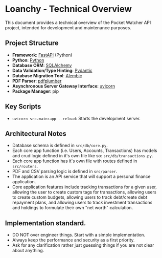 # Loanchy - Technical Overview

This document provides a technical overview of the Pocket Watcher API project, intended for development and maintenance purposes.

## Project Structure

- **Framework**: [FastAPI](https://fastapi.tiangolo.com/) (Python)
- **Python**: [Python](https://docs.python.org/3.13/#)
- **Database ORM**: [SQLAlchemy](https://docs.sqlalchemy.org/en/20/)
- **Data Validation/Type Hinting**: [Pydantic](https://docs.pydantic.dev/latest/)
- **Database Migration Tool**: [Alembic](https://alembic.sqlalchemy.org/en/latest/#)
- **PDF Parser**: [pdfplumber](https://github.com/jsvine/pdfplumber)
- **Asynchronous Server Gateway Interface**: [uvicorn](https://www.uvicorn.org/#quickstart)
- **Package Manager**: pip

## Key Scripts

- `uvicorn src.main:app --reload`: Starts the development server.

## Architectural Notes

- Database schema is defined in `src/db/core.py`.
- Each core app function (i.e. Users, Accounts, Transactions) has models and crud logic defined in it's own file like so: `src/db/transactions.py`.
- Each core app function has it's own file with routes defined in  `src/routers`.
- PDF and CSV parsing logic is defined in `src/parser`.
- The application is an API service that will support a personal finance application.
- Core application features include tracking transactions for a given user, allowing the user to create custom tags for transactions, allowing users to create custom budgets, allowing users to track debt/create debt repayment plans, and allowing users to track investment transactions and holdings to formulate their own "net worth" calculation.

## Implementation standard.

- DO NOT over engineer things. Start with a simple implementation.
- Always keep the performance and security as a first priority.
- Ask for any clarification rather just guessing things if you are not clear about anything.